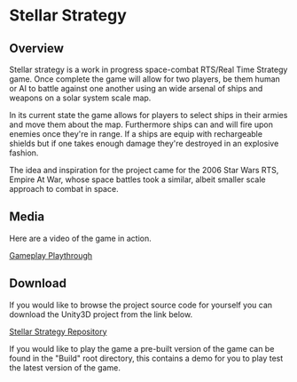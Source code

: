 # Stellar Strategy

## Overview

Stellar strategy is a work in progress space-combat RTS/Real Time Strategy game. Once complete the game will allow for two players, be them human or AI to battle against one another using an wide arsenal of ships and weapons on a solar system scale map.

In its current state the game allows for players to select ships in their armies and move them about the map. Furthermore ships can and will fire upon enemies once they're in range. If a ships are equip with rechargeable shields but if one takes enough damage they're destroyed in an explosive fashion.

The idea and inspiration for the project came for the 2006 Star Wars RTS, Empire At War, whose space battles took a similar, albeit smaller scale approach to combat in space.

## Media

Here are a video of the game in action.

[Gameplay Playthrough](https://www.youtube.com/watch?v=OlbPW2c_y6s)

## Download

If you would like to browse the project source code for yourself you can download the Unity3D project from the link below.

[Stellar Strategy Repository](https://github.com/JGoodHub/Stellar-Stratagy)

If you would like to play the game a pre-built version of the game can be found in the "Build" root directory, this contains a demo for you to play test the latest version of the game.
